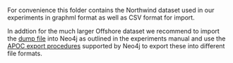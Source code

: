 For convenience this folder contains the Northwind dataset used in our experiments in graphml format as well as CSV format for import.

In addtion for the much larger Offshore dataset we recommend to import the [dump file](https://github.com/ICIJ/offshoreleaks-data-packages/blob/main/data/icij-offshoreleaks-42.dump) into Neo4j as outlined in the experiments manual and use the [APOC export procedures](https://neo4j.com/labs/apoc/4.1/export/) supported by Neo4j to export these into different file formats.
